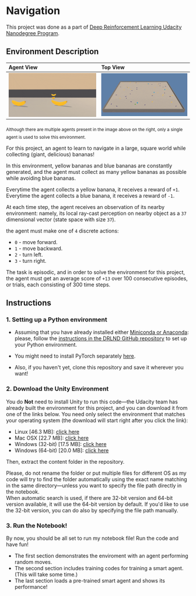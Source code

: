 # Navigation

This project was done as a part of [Deep Reinforcement Learning Udacity Nanodegree Program](https://eu.udacity.com/course/deep-reinforcement-learning-nanodegree--nd893).

## Environment Description

<table class="unchanged rich-diff-level-one">
  <thead><tr>
      <th align="left">Agent View</th>
      <th align="left">Top View</th>
  </tr></thead>
  <tbody>
    <tr>
      <td align="left"><img src="https://github.com/dragonoken/Udacity-DRL-Nanodegree-Navigation-Project/blob/master/images/banana_collector_firstview.gif" alt="first-view" style="max-width:100%;"></td>
      <td align="left"><img src="https://github.com/dragonoken/Udacity-DRL-Nanodegree-Navigation-Project/blob/master/images/banana_collector_topview.gif" alt="top-view" style="max-width:100%;"></td>
    </tr>
  </tbody>
</table>

<sub>Although there are multiple agents present in the image above on the right, only a single agent is used to solve this environment.</sub>

For this project, an agent to learn to navigate in a large, square world while collecting (giant, delicious) bananas!

In this environment, yellow bananas and blue bananas are constantly generated, and the agent must collect as many yellow bananas as possible while avoiding blue bananas.

Everytime the agent collects a yellow banana, it receives a reward of `+1`.\
Everytime the agent collects a blue banana, it receives a reward of `-1`.

At each time step, the agent receives an observation of its nearby environment: namely, its local ray-cast perception on nearby object as a `37` dimensional vector (state space with size `37`).

the agent must make one of `4` discrete actions:
* `0` - move forward.
* `1` - move backward.
* `2` - turn left.
* `3` - turn right.

The task is episodic, and in order to solve the environment for this project, the agent must get an average score of `+13` over 100 consecutive episodes, or trials, each consisting of 300 time steps.

## Instructions

### 1. Setting up a Python environment

* Assuming that you have already installed either [Miniconda or Anaconda](https://www.anaconda.com/distribution/):\
please, follow the [instructions in the DRLND GitHub repository](https://github.com/udacity/deep-reinforcement-learning#dependencies) to set up your Python environment.

* You might need to install PyTorch separately [here](https://pytorch.org/get-started/locally/).

* Also, if you haven't yet, clone this repository and save it wherever you want!

### 2. Download the Unity Environment

You do __Not__ need to install Unity to run this code—the Udacity team has already built the environment for this project, and you can download it from one of the links below. You need only select the environment that matches your operating system (the download will start right after you click the link):

* Linux \[46.3 MB]: [click here](https://s3-us-west-1.amazonaws.com/udacity-drlnd/P1/Banana/Banana_Linux.zip)
* Mac OSX \[22.7 MB]: [click here](https://s3-us-west-1.amazonaws.com/udacity-drlnd/P1/Banana/Banana.app.zip)
* Windows (32-bit) \[17.5 MB]: [click here](https://s3-us-west-1.amazonaws.com/udacity-drlnd/P1/Banana/Banana_Windows_x86.zip)
* Windows (64-bit) \[20.0 MB]: [click here](https://s3-us-west-1.amazonaws.com/udacity-drlnd/P1/Banana/Banana_Windows_x86_64.zip)

Then, extract the content folder in the repository.

Please, do not rename the folder or put multiple files for different OS as my code will try to find the folder automatically using the exact name matching in the same directory—unless you want to specify the file path directly in the notebook.\
When automatic search is used, if there are 32-bit version and 64-bit version available, it will use the 64-bit version by default. If you'd like to use the 32-bit version, you can do also by specifying the file path manually.

### 3. Run the Notebook!

By now, you should be all set to run my notebook file! Run the code and have fun!

* The first section demonstrates the enviroment with an agent performing random moves.
* The second section includes training codes for training a smart agent. (This will take some time.)
* The last section loads a pre-trained smart agent and shows its performance!
